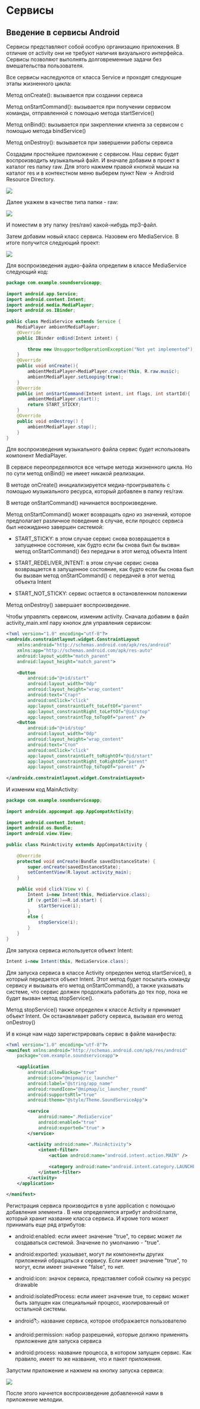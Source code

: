 # Сервисы

## Введение в сервисы Android

Сервисы представляют собой особую организацию приложения. В отличие от activity они не требуют наличия визуального интерфейса. Сервисы позволяют выполнять долговременные задачи без вмешательства пользователя.

Все сервисы наследуются от класса Service и проходят следующие этапы жизненного цикла:

Метод onCreate(): вызывается при создании сервиса

Метод onStartCommand(): вызывается при получении сервисом команды, отправленной с помощью метода startService()

Метод onBind(): вызывается при закреплении клиента за сервисом с помощью метода bindService()

Метод onDestroy(): вызывается при завершении работы сервиса

Создадим простейшее приложение с сервисом. Наш сервис будет воспроизводить музыкальный файл. И вначале добавим в проект в каталог res папку raw. Для этого нажмем правой кнопкой мыши на каталог res и в контекстном меню выберем пункт New -> Android Resource Directory.  

![](https://metanit.com/java/android/pics/androidservice1.png)

Далее укажем в качестве типа папки - raw:

![](https://metanit.com/java/android/pics/androidservice2.png)

И поместим в эту папку (res/raw) какой-нибудь mp3-файл.

Затем добавим новый класс сервиса. Назовем его MediaService. В итоге получится следующий проект:

![](https://metanit.com/java/android/pics/androidservice3.png)

Для воспроизведения аудио-файла определим в классе MediaService следующий код:

```java
package com.example.soundserviceapp;
 
import android.app.Service;
import android.content.Intent;
import android.media.MediaPlayer;
import android.os.IBinder;
 
public class MediaService extends Service {
    MediaPlayer ambientMediaPlayer;
    @Override
    public IBinder onBind(Intent intent) {
 
        throw new UnsupportedOperationException("Not yet implemented");
    }
    @Override
    public void onCreate(){
        ambientMediaPlayer=MediaPlayer.create(this, R.raw.music);
        ambientMediaPlayer.setLooping(true);
    }
    @Override
    public int onStartCommand(Intent intent, int flags, int startId){
        ambientMediaPlayer.start();
        return START_STICKY;
    }
    @Override
    public void onDestroy() {
        ambientMediaPlayer.stop();
    }
}
```
Для воспроизведения музыкального файла сервис будет использовать компонент MediaPlayer.

В сервисе переопределяются все четыре метода жизненного цикла. Но по сути метод onBind() не имеет никакой реализации.

В методе onCreate() инициализируется медиа-проигрыватель с помощью музыкального ресурса, который добавлен в папку res/raw.

В методе onStartCommand() начинается воспроизведение.

Метод onStartCommand() может возвращать одно из значений, которое предполагает различное поведение в случае, если процесс сервиса был неожиданно завершен системой:

- START_STICKY: в этом случае сервис снова возвращается в запущенное состояние, как будто если бы снова был бы вызван метод onStartCommand() без передачи в этот метод объекта Intent

- START_REDELIVER_INTENT: в этом случае сервис снова возвращается в запущенное состояние, как будто если бы снова был бы вызван метод onStartCommand() с передачей в этот метод объекта Intent

- START_NOT_STICKY: сервис остается в остановленном положении

Метод onDestroy() завершает воспроизведение.

Чтобы управлять сервисом, изменим activity. Сначала добавим в файл activity_main.xml пару кнопок для управления сервисом:

```xml
<?xml version="1.0" encoding="utf-8"?>
<androidx.constraintlayout.widget.ConstraintLayout
    xmlns:android="http://schemas.android.com/apk/res/android"
    xmlns:app="http://schemas.android.com/apk/res-auto"
    android:layout_width="match_parent"
    android:layout_height="match_parent">
 
    <Button
        android:id="@+id/start"
        android:layout_width="0dp"
        android:layout_height="wrap_content"
        android:text="Старт"
        android:onClick="click"
        app:layout_constraintLeft_toLeftOf="parent"
        app:layout_constraintRight_toLeftOf="@id/stop"
        app:layout_constraintTop_toTopOf="parent" />
    <Button
        android:id="@+id/stop"
        android:layout_width="0dp"
        android:layout_height="wrap_content"
        android:text="Стоп"
        android:onClick="click"
        app:layout_constraintLeft_toRightOf="@id/start"
        app:layout_constraintRight_toRightOf="parent"
        app:layout_constraintTop_toTopOf="parent" />
 
</androidx.constraintlayout.widget.ConstraintLayout>
```
И изменим код MainActivity:

```java
package com.example.soundserviceapp;
 
import androidx.appcompat.app.AppCompatActivity;
 
import android.content.Intent;
import android.os.Bundle;
import android.view.View;
 
public class MainActivity extends AppCompatActivity {
 
    @Override
    protected void onCreate(Bundle savedInstanceState) {
        super.onCreate(savedInstanceState);
        setContentView(R.layout.activity_main);
    }
 
    public void click(View v) {
        Intent i=new Intent(this, MediaService.class);
        if (v.getId()==R.id.start) {
            startService(i);
        }
        else {
            stopService(i);
        }
    }
}
```
Для запуска сервиса используется объект Intent:

```java
Intent i=new Intent(this, MediaService.class);
```
Для запуска сервиса в классе Activity определен метод startService(), в который передается объект Intent. Этот метод будет посылать команду сервису и вызывать его метод onStartCommand(), а также указывать системе, что сервис должен продолжать работать до тех пор, пока не будет вызван метод stopService().

Метод stopService() также определен к классе Activity и принимает объект Intent. Он останавливает работу сервиса, вызывая его метод onDestroy()

И в конце нам надо зарегистрировать сервис в файле манифеста:

```xml
<?xml version="1.0" encoding="utf-8"?>
<manifest xmlns:android="http://schemas.android.com/apk/res/android"
    package="com.example.soundserviceapp">
 
    <application
        android:allowBackup="true"
        android:icon="@mipmap/ic_launcher"
        android:label="@string/app_name"
        android:roundIcon="@mipmap/ic_launcher_round"
        android:supportsRtl="true"
        android:theme="@style/Theme.SoundServiceApp">
 
        <service
            android:name=".MediaService"
            android:enabled="true"
            android:exported="true" >
        </service>
 
        <activity android:name=".MainActivity">
            <intent-filter>
                <action android:name="android.intent.action.MAIN" />
 
                <category android:name="android.intent.category.LAUNCHER" />
            </intent-filter>
        </activity>
    </application>
 
</manifest>
```
Регистрация сервиса производится в узле application с помощью добавления элемента <service>. В нем определяется атрибут android:name, который хранит название класса сервиса. И кроме того может принимать еще ряд атрибутов:

- android:enabled: если имеет значение "true", то сервис может ли создаваться системой. Значение по умолчанию - "true".

- android:exported: указывает, могут ли компоненты других приложений обращаться к сервису. Если имеет значение "true", то могут, если имеет значение "false", то нет.

- android:icon: значок сервиса, представляет собой ссылку на ресурс drawable

- android:isolatedProcess: если имеет значение true, то сервис может быть запущен как специальный процесс, изолированный от остальной системы.

- android:label: название сервиса, которое отображается пользователю

- android:permission: набор разрешений, которые должно применять приложение для запуска сервиса

- android:process: название процесса, в котором запущен сервис. Как правило, имеет то же название, что и пакет приложения.

Запустим приложение и нажмем на кнопку запуска сервиса:

![](https://metanit.com/java/android/pics/androidservice.png)

После этого начнется воспроизведение добавленной нами в приложение мелодии.



